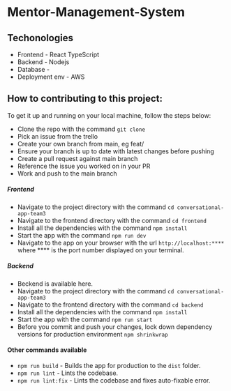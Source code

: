 # Mentor-Management-System

## Techonologies 
* Frontend - React TypeScript
* Backend - Nodejs
* Database -
* Deployment env - AWS
## How to contributing to this project:
To get it up and running on your local machine, follow the steps below:
- Clone the repo with the command `git clone`
- Pick an issue from the trello
- Create your own branch from main, eg feat/
- Ensure your branch is up to date with latest changes before pushing
- Create a pull request against main branch
- Reference the issue you worked on in your PR
- Work and push to the main branch
##### Frontend
- Navigate to the project directory with the command `cd conversational-app-team3`
- Navigate to the frontend directory with the command `cd frontend`
- Install all the dependencies with the command `npm install`
- Start the app with the command `npm run dev`
- Navigate to the app on your browser with the url `http://localhost:****` where **** is the port number displayed on your terminal.
##### Backend
- Beckend is available here.
- Navigate to the project directory with the command `cd conversational-app-team3`
- Navigate to the frontend directory with the command `cd backend`
- Install all the dependencies with the command `npm install`
- Start the app with the command `npm run start`
- Before  you commit and push your changes, lock down dependency versions for production environment `npm shrinkwrap`
#### Other commands available
- `npm run build` - Builds the app for production to the `dist` folder.
- `npm run lint` - Lints the codebase.
- `npm run lint:fix` - Lints the codebase and fixes auto-fixable error.
